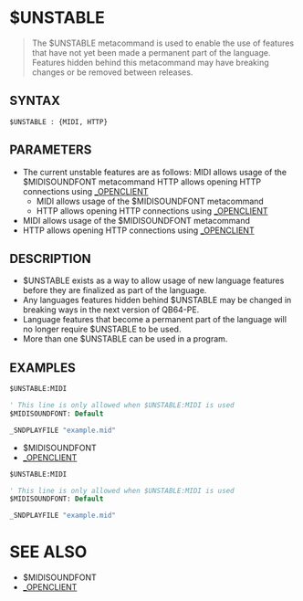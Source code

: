 # $UNSTABLE
> The $UNSTABLE metacommand is used to enable the use of features that have not yet been made a permanent part of the language. Features hidden behind this metacommand may have breaking changes or be removed between releases.

## SYNTAX
`$UNSTABLE : {MIDI, HTTP}`

## PARAMETERS
* The current unstable features are as follows: MIDI allows usage of the $MIDISOUNDFONT metacommand HTTP allows opening HTTP connections using [_OPENCLIENT](_OPENCLIENT.md)
	* MIDI allows usage of the $MIDISOUNDFONT metacommand
	* HTTP allows opening HTTP connections using [_OPENCLIENT](_OPENCLIENT.md)
* MIDI allows usage of the $MIDISOUNDFONT metacommand
* HTTP allows opening HTTP connections using [_OPENCLIENT](_OPENCLIENT.md)


## DESCRIPTION
* $UNSTABLE exists as a way to allow usage of new language features before they are finalized as part of the language.
* Any languages features hidden behind $UNSTABLE may be changed in breaking ways in the next version of QB64-PE.
* Language features that become a permanent part of the language will no longer require $UNSTABLE to be used.
* More than one $UNSTABLE can be used in a program.


## EXAMPLES

```vb
$UNSTABLE:MIDI

' This line is only allowed when $UNSTABLE:MIDI is used
$MIDISOUNDFONT: Default

_SNDPLAYFILE "example.mid"
```

* $MIDISOUNDFONT
* [_OPENCLIENT](_OPENCLIENT.md)

```vb
$UNSTABLE:MIDI

' This line is only allowed when $UNSTABLE:MIDI is used
$MIDISOUNDFONT: Default

_SNDPLAYFILE "example.mid"
```



# SEE ALSO
* $MIDISOUNDFONT
* [_OPENCLIENT](_OPENCLIENT.md)

